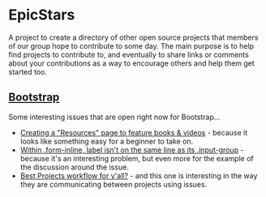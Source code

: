 # EpicStars
A project to create a directory of other open source projects that members of our group hope to contribute to some day. The main purpose is to help find projects to contribute to, and eventually to share links or comments about your contributions as a way to encourage others and help them get started too.

## [Bootstrap](https://github.com/twbs/bootstrap)
Some interesting issues that are open right now for Bootstrap...
* [Creating a "Resources" page to feature books & videos](https://github.com/twbs/bootstrap/issues/20772) - because it looks like something easy for a beginner to take on.
* [Within .form-inline, label isn't on the same line as its .input-group](https://github.com/twbs/bootstrap/issues/20752) - because it's an interesting problem, but even more for the example of the discussion around the issue.
* [Best Projects workflow for y'all?](https://github.com/twbs/bootstrap/issues/20721) - and this one is interesting in the way they are communicating between projects using issues.
